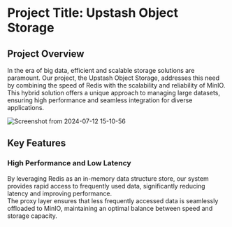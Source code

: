 # Project Title: Upstash Object Storage

## Project Overview

In the era of big data, efficient and scalable storage solutions are paramount. Our project, the Upstash Object Storage, addresses this need by combining the speed of Redis with the scalability and reliability of MinIO. This hybrid solution offers a unique approach to managing large datasets, ensuring high performance and seamless integration for diverse applications.

![Screenshot from 2024-07-12 15-10-56](./image.png)

## Key Features

### High Performance and Low Latency

By leveraging Redis as an in-memory data structure store, our system provides rapid access to frequently used data, significantly reducing latency and improving performance.  
The proxy layer ensures that less frequently accessed data is seamlessly offloaded to MinIO, maintaining an optimal balance between speed and storage capacity.